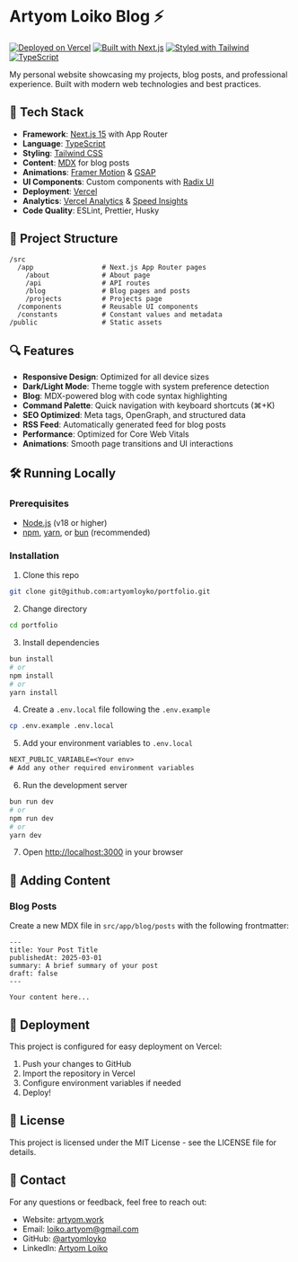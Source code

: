 # Artyom Loiko Blog ⚡️

[![Deployed on Vercel](https://img.shields.io/badge/Deployed%20on-Vercel-black?style=flat&logo=vercel)](https://artyom.work)
[![Built with Next.js](https://img.shields.io/badge/Built%20with-Next.js-black?style=flat&logo=next.js)](https://nextjs.org)
[![Styled with Tailwind](https://img.shields.io/badge/Styled%20with-Tailwind-38B2AC?style=flat&logo=tailwind-css)](https://tailwindcss.com)
[![TypeScript](https://img.shields.io/badge/TypeScript-007ACC?style=flat&logo=typescript&logoColor=white)](https://www.typescriptlang.org/)

My personal website showcasing my projects, blog posts, and professional experience. Built with modern web technologies and best practices.

## 🚀 Tech Stack

- **Framework**: [Next.js 15](https://nextjs.org/) with App Router
- **Language**: [TypeScript](https://www.typescriptlang.org/)
- **Styling**: [Tailwind CSS](https://tailwindcss.com/)
- **Content**: [MDX](https://mdxjs.com/) for blog posts
- **Animations**: [Framer Motion](https://www.framer.com/motion/) & [GSAP](https://greensock.com/gsap/)
- **UI Components**: Custom components with [Radix UI](https://www.radix-ui.com/)
- **Deployment**: [Vercel](https://vercel.com)
- **Analytics**: [Vercel Analytics](https://vercel.com/analytics) & [Speed Insights](https://vercel.com/docs/speed-insights)
- **Code Quality**: ESLint, Prettier, Husky

## 📂 Project Structure

```
/src
  /app                 # Next.js App Router pages
    /about             # About page
    /api               # API routes
    /blog              # Blog pages and posts
    /projects          # Projects page
  /components          # Reusable UI components
  /constants           # Constant values and metadata
/public                # Static assets
```

## 🔍 Features

- **Responsive Design**: Optimized for all device sizes
- **Dark/Light Mode**: Theme toggle with system preference detection
- **Blog**: MDX-powered blog with code syntax highlighting
- **Command Palette**: Quick navigation with keyboard shortcuts (⌘+K)
- **SEO Optimized**: Meta tags, OpenGraph, and structured data
- **RSS Feed**: Automatically generated feed for blog posts
- **Performance**: Optimized for Core Web Vitals
- **Animations**: Smooth page transitions and UI interactions

## 🛠️ Running Locally

### Prerequisites

- [Node.js](https://nodejs.org/) (v18 or higher)
- [npm](https://www.npmjs.com/), [yarn](https://yarnpkg.com/), or [bun](https://bun.sh/) (recommended)

### Installation

1. Clone this repo

```bash
git clone git@github.com:artyomloyko/portfolio.git
```

2. Change directory

```bash
cd portfolio
```

3. Install dependencies

```bash
bun install
# or
npm install
# or
yarn install
```

4. Create a `.env.local` file following the `.env.example`

```bash
cp .env.example .env.local
```

5. Add your environment variables to `.env.local`

```txt
NEXT_PUBLIC_VARIABLE=<Your env>
# Add any other required environment variables
```

6. Run the development server

```bash
bun run dev
# or
npm run dev
# or
yarn dev
```

7. Open [http://localhost:3000](http://localhost:3000) in your browser

## 📝 Adding Content

### Blog Posts

Create a new MDX file in `src/app/blog/posts` with the following frontmatter:

```mdx
---
title: Your Post Title
publishedAt: 2025-03-01
summary: A brief summary of your post
draft: false
---

Your content here...
```

## 🚢 Deployment

This project is configured for easy deployment on Vercel:

1. Push your changes to GitHub
2. Import the repository in Vercel
3. Configure environment variables if needed
4. Deploy!

## 📄 License

This project is licensed under the MIT License - see the LICENSE file for details.

## 📧 Contact

For any questions or feedback, feel free to reach out:

- Website: [artyom.work](https://artyom.work)
- Email: [loiko.artyom@gmail.com](mailto:loiko.artyom@gmail.com)
- GitHub: [@artyomloyko](https://github.com/artyomloyko)
- LinkedIn: [Artyom Loiko](https://www.linkedin.com/in/loiko-artyom)
